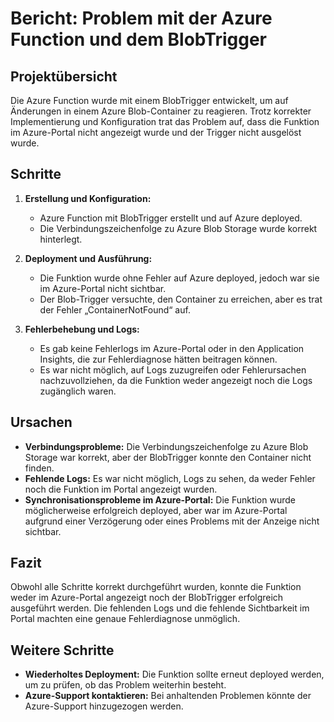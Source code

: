 # Bericht: Problem mit der Azure Function und dem BlobTrigger

## Projektübersicht
Die Azure Function wurde mit einem BlobTrigger entwickelt, um auf Änderungen in einem Azure Blob-Container zu reagieren. Trotz korrekter Implementierung und Konfiguration trat das Problem auf, dass die Funktion im Azure-Portal nicht angezeigt wurde und der Trigger nicht ausgelöst wurde.

## Schritte

1. **Erstellung und Konfiguration:**
   - Azure Function mit BlobTrigger erstellt und auf Azure deployed.
   - Die Verbindungszeichenfolge zu Azure Blob Storage wurde korrekt hinterlegt.

2. **Deployment und Ausführung:**
   - Die Funktion wurde ohne Fehler auf Azure deployed, jedoch war sie im Azure-Portal nicht sichtbar.
   - Der Blob-Trigger versuchte, den Container zu erreichen, aber es trat der Fehler „ContainerNotFound“ auf.

3. **Fehlerbehebung und Logs:**
   - Es gab keine Fehlerlogs im Azure-Portal oder in den Application Insights, die zur Fehlerdiagnose hätten beitragen können.
   - Es war nicht möglich, auf Logs zuzugreifen oder Fehlerursachen nachzuvollziehen, da die Funktion weder angezeigt noch die Logs zugänglich waren.

## Ursachen

- **Verbindungsprobleme:** Die Verbindungszeichenfolge zu Azure Blob Storage war korrekt, aber der BlobTrigger konnte den Container nicht finden.
- **Fehlende Logs:** Es war nicht möglich, Logs zu sehen, da weder Fehler noch die Funktion im Portal angezeigt wurden.
- **Synchronisationsprobleme im Azure-Portal:** Die Funktion wurde möglicherweise erfolgreich deployed, aber war im Azure-Portal aufgrund einer Verzögerung oder eines Problems mit der Anzeige nicht sichtbar.

## Fazit

Obwohl alle Schritte korrekt durchgeführt wurden, konnte die Funktion weder im Azure-Portal angezeigt noch der BlobTrigger erfolgreich ausgeführt werden. Die fehlenden Logs und die fehlende Sichtbarkeit im Portal machten eine genaue Fehlerdiagnose unmöglich.

## Weitere Schritte

- **Wiederholtes Deployment:** Die Funktion sollte erneut deployed werden, um zu prüfen, ob das Problem weiterhin besteht.
- **Azure-Support kontaktieren:** Bei anhaltenden Problemen könnte der Azure-Support hinzugezogen werden.
